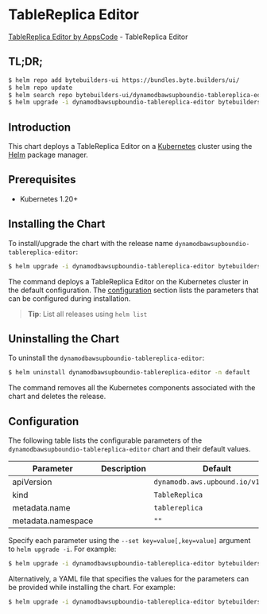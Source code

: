 # TableReplica Editor

[TableReplica Editor by AppsCode](https://byte.builders) - TableReplica Editor

## TL;DR;

```bash
$ helm repo add bytebuilders-ui https://bundles.byte.builders/ui/
$ helm repo update
$ helm search repo bytebuilders-ui/dynamodbawsupboundio-tablereplica-editor --version=v0.4.18
$ helm upgrade -i dynamodbawsupboundio-tablereplica-editor bytebuilders-ui/dynamodbawsupboundio-tablereplica-editor -n default --create-namespace --version=v0.4.18
```

## Introduction

This chart deploys a TableReplica Editor on a [Kubernetes](http://kubernetes.io) cluster using the [Helm](https://helm.sh) package manager.

## Prerequisites

- Kubernetes 1.20+

## Installing the Chart

To install/upgrade the chart with the release name `dynamodbawsupboundio-tablereplica-editor`:

```bash
$ helm upgrade -i dynamodbawsupboundio-tablereplica-editor bytebuilders-ui/dynamodbawsupboundio-tablereplica-editor -n default --create-namespace --version=v0.4.18
```

The command deploys a TableReplica Editor on the Kubernetes cluster in the default configuration. The [configuration](#configuration) section lists the parameters that can be configured during installation.

> **Tip**: List all releases using `helm list`

## Uninstalling the Chart

To uninstall the `dynamodbawsupboundio-tablereplica-editor`:

```bash
$ helm uninstall dynamodbawsupboundio-tablereplica-editor -n default
```

The command removes all the Kubernetes components associated with the chart and deletes the release.

## Configuration

The following table lists the configurable parameters of the `dynamodbawsupboundio-tablereplica-editor` chart and their default values.

|     Parameter      | Description |                   Default                    |
|--------------------|-------------|----------------------------------------------|
| apiVersion         |             | <code>dynamodb.aws.upbound.io/v1beta1</code> |
| kind               |             | <code>TableReplica</code>                    |
| metadata.name      |             | <code>tablereplica</code>                    |
| metadata.namespace |             | <code>""</code>                              |


Specify each parameter using the `--set key=value[,key=value]` argument to `helm upgrade -i`. For example:

```bash
$ helm upgrade -i dynamodbawsupboundio-tablereplica-editor bytebuilders-ui/dynamodbawsupboundio-tablereplica-editor -n default --create-namespace --version=v0.4.18 --set apiVersion=dynamodb.aws.upbound.io/v1beta1
```

Alternatively, a YAML file that specifies the values for the parameters can be provided while
installing the chart. For example:

```bash
$ helm upgrade -i dynamodbawsupboundio-tablereplica-editor bytebuilders-ui/dynamodbawsupboundio-tablereplica-editor -n default --create-namespace --version=v0.4.18 --values values.yaml
```
